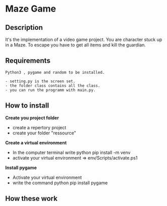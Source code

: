 # Maze Game
					

## Description

It's the implementation of a video game project. 
You are character stuck up in a Maze. To escape you have to get all items
and kill the guardian.

## Requirements
	Python3 , pygame and random to be installed.

	- setting.py is the screen set.
	- the folder class contains all the class.
	- you can run the programm with main.py. 

## How to install

**Create you project folder**
- create a repertory project
- create your folder "ressource"

**Create a virtual environment** 
- In the computer terminal write python pip install -m venv <env name>
- activate your virtual environment => env/Scripts/activate.ps1

**Install pygame**
- Activate your virtual environment 
- write the command python pip install pygame

## How these work